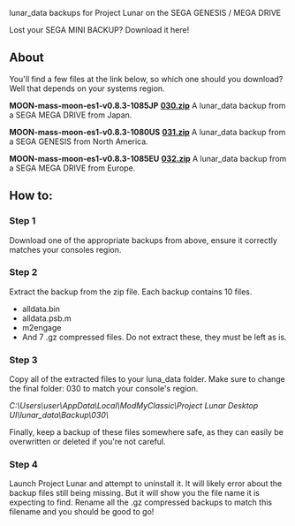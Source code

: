 lunar_data backups for Project Lunar on the SEGA GENESIS / MEGA DRIVE

Lost your SEGA MINI BACKUP? Download it here!

## About

You'll find a few files at the link below, so which one should you download?
Well that depends on your systems region.

**MOON-mass-moon-es1-v0.8.3-1085JP**
**[030.zip](https://mega.nz/folder/pmxjHKbY#rmjfHdtLTmPEil1cTmf97Q/file/snxznYJR)**
A lunar_data backup from a SEGA MEGA DRIVE from Japan.

**MOON-mass-moon-es1-v0.8.3-1080US**
**[031.zip](https://mega.nz/folder/pmxjHKbY#rmjfHdtLTmPEil1cTmf97Q/file/NzwRmQDT)**
A lunar_data backup from a SEGA GENESIS from North America.

**MOON-mass-moon-es1-v0.8.3-1085EU**
**[032.zip](https://mega.nz/folder/pmxjHKbY#rmjfHdtLTmPEil1cTmf97Q/file/MyI0HCoJ)**
A lunar_data backup from a SEGA MEGA DRIVE from Europe.

## How to:

### Step 1

Download one of the appropriate backups from above, ensure it correctly matches your consoles region.

### Step 2

Extract the backup from the zip file. Each backup contains 10 files.

- alldata.bin
- alldata.psb.m
- m2engage
- And 7 .gz compressed files. Do not extract these, they must be left as is.

### Step 3

Copy all of the extracted files to your luna_data folder. Make sure to change the final folder: 030 to match your console's region.

*C:\Users\user\AppData\Local\ModMyClassic\Project Lunar Desktop UI\lunar_data\Backup\030\\*

Finally, keep a backup of these files somewhere safe, as they can easily be overwritten or deleted if you're not careful.

### Step 4

Launch Project Lunar and attempt to uninstall it. It will likely error about the backup files still being missing. But it will show you the file name it is expecting to find. Rename all the .gz compressed backups to match this filename and you should be good to go!

